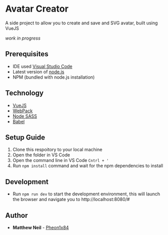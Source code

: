 # Avatar Creator

A side project to allow you to create and save and SVG avatar, built using VueJS

*work in progress*

## Prerequisites

* IDE used [Visual Studio Code](https://code.visualstudio.com/)
* Latest version of [node.js](https://nodejs.org/en/)
* NPM (bundled with node.js installation)

## Technology

* [VueJS](https://vuejs.org/)
* [WebPack](https://webpack.js.org/)
* [Node SASS](https://github.com/sass/node-sass)
* [Babel](https://babeljs.io/)

## Setup Guide

1. Clone this respoitory to your local machine
2. Open the folder in VS Code
3. Open the command line in VS Code `Cntrl + '`
4. Run `npm install` command and wait for the npm dependencies to install

## Development

* Run `npm run dev` to start the development environment, this will launch the browser and navigate you to http://localhost:8080/#

## Author

* **Matthew Neil** - [Pheon1x84](https://github.com/Phoen1x84)
